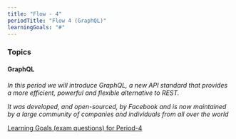 ```yaml
---
title: "Flow - 4"
periodTitle: "Flow 4 (GraphQL)"
learningGoals: "#"
---
```


### Topics

#### GraphQL

_In this period we will introduce GraphQL, a new API standard that provides a more efficient, powerful and flexible alternative to REST._

_It was developed, and open-sourced, by Facebook and is now maintained by a large community of companies and individuals from all over the world_

<!--BEGIN goals ##-->

[Learning Goals (exam questions) for Period-4](https://docs.google.com/document/d/1YbJrKLinA5kXg4sU18WzYq_ftw5UJy5iayc3eUZ38Bs/edit?usp=sharing)

<!--END goals ##-->

